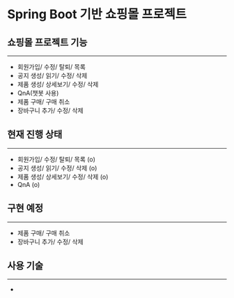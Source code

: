 # Spring Boot 기반 쇼핑몰 프로젝트



## 쇼핑몰 프로젝트 기능

---

- 회원가입/ 수정/ 탈퇴/ 목록
- 공지 생성/ 읽기/  수정/ 삭제
- 제품 생성/ 상세보기/ 수정/ 삭제
- QnA(챗봇 사용)
- 제품 구매/ 구매 취소
- 장바구니 추가/ 수정/ 삭제



## 현재 진행 상태

---

* 회원가입/ 수정/ 탈퇴/ 목록	(o)
* 공지 생성/ 읽기/  수정/ 삭제	(o)
* 제품 생성/ 상세보기/ 수정/ 삭제	(o)
* QnA	(o)



## 구현 예정

---

- 제품 구매/ 구매 취소
- 장바구니 추가/ 수정/ 삭제



## 사용 기술

---

* 